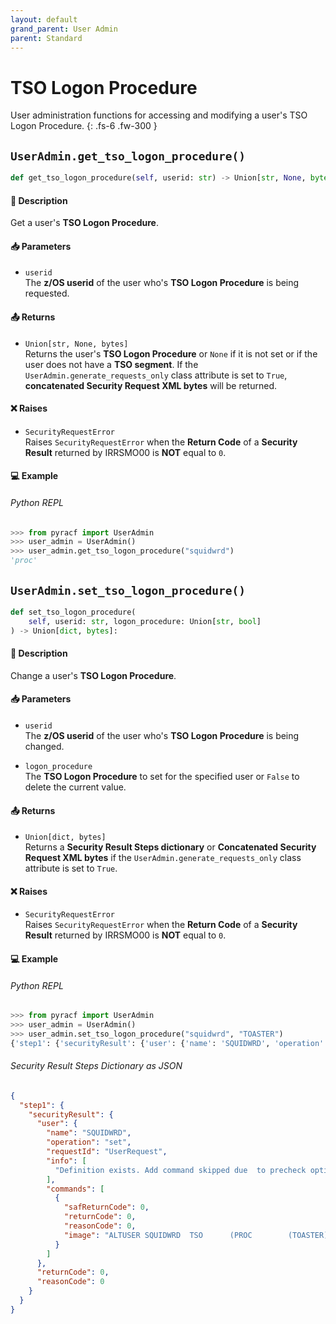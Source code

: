 ```yaml
---
layout: default
grand_parent: User Admin
parent: Standard
---
```


# TSO Logon Procedure

User administration functions for accessing and modifying a user's TSO Logon Procedure. 
{: .fs-6 .fw-300 }

## `UserAdmin.get_tso_logon_procedure()`

```python
def get_tso_logon_procedure(self, userid: str) -> Union[str, None, bytes]:
```

#### 📄 Description

Get a user's **TSO Logon Procedure**.

#### 📥 Parameters
* `userid`<br>
  The **z/OS userid** of the user who's **TSO Logon Procedure** is being requested.

#### 📤 Returns
* `Union[str, None, bytes]`<br>
  Returns the user's **TSO Logon Procedure** or `None` if it is not set or if the user does not have a **TSO segment**. If the `UserAdmin.generate_requests_only` class attribute is set to `True`, **concatenated Security Request XML bytes** will be returned.

#### ❌ Raises
* `SecurityRequestError`<br>
  Raises `SecurityRequestError` when the **Return Code** of a **Security Result** returned by IRRSMO00 is **NOT** equal to `0`.

#### 💻 Example

###### Python REPL
```python
>>> from pyracf import UserAdmin
>>> user_admin = UserAdmin()
>>> user_admin.get_tso_logon_procedure("squidwrd")
'proc'
```

## `UserAdmin.set_tso_logon_procedure()`

```python
def set_tso_logon_procedure(
    self, userid: str, logon_procedure: Union[str, bool]
) -> Union[dict, bytes]:
```

#### 📄 Description

Change a user's **TSO Logon Procedure**.

#### 📥 Parameters
* `userid`<br>
  The **z/OS userid** of the user who's **TSO Logon Procedure** is being changed.

* `logon_procedure`<br>
  The **TSO Logon Procedure** to set for the specified user or `False` to delete the current value.

#### 📤 Returns
* `Union[dict, bytes]`<br>
  Returns a **Security Result Steps dictionary** or **Concatenated Security Request XML bytes** if the `UserAdmin.generate_requests_only` class attribute is set to `True`.

#### ❌ Raises
* `SecurityRequestError`<br>
  Raises `SecurityRequestError` when the **Return Code** of a **Security Result** returned by IRRSMO00 is **NOT** equal to `0`.

#### 💻 Example

###### Python REPL
```python
>>> from pyracf import UserAdmin
>>> user_admin = UserAdmin()
>>> user_admin.set_tso_logon_procedure("squidwrd", "TOASTER")
{'step1': {'securityResult': {'user': {'name': 'SQUIDWRD', 'operation': 'set', 'requestId': 'UserRequest', 'info': ['Definition exists. Add command skipped due  to precheck option'], 'commands': [{'safReturnCode': 0, 'returnCode': 0, 'reasonCode': 0, 'image': 'ALTUSER SQUIDWRD  TSO      (PROC        (TOASTER))'}]}, 'returnCode': 0, 'reasonCode': 0}}}
```

###### Security Result Steps Dictionary as JSON
```json
{
  "step1": {
    "securityResult": {
      "user": {
        "name": "SQUIDWRD",
        "operation": "set",
        "requestId": "UserRequest",
        "info": [
          "Definition exists. Add command skipped due  to precheck option"
        ],
        "commands": [
          {
            "safReturnCode": 0,
            "returnCode": 0,
            "reasonCode": 0,
            "image": "ALTUSER SQUIDWRD  TSO      (PROC        (TOASTER))"
          }
        ]
      },
      "returnCode": 0,
      "reasonCode": 0
    }
  }
}
```